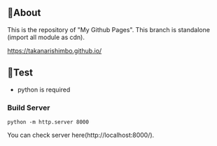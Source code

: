 ## 🚀About

This is the repository of "My Github Pages".
This branch is standalone (import all module as cdn).

https://takanarishimbo.github.io/

## 🐍Test

- python is required

### Build Server

```
python -m http.server 8000
```

You can check server here(http://localhost:8000/).
